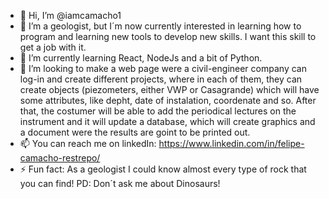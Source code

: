 - 👋 Hi, I’m @iamcamacho1
- 👀 I’m a geologist, but I´m now currently interested in learning how to program and learning new tools to develop new skills. I want this skill to get a job with it.
- 🌱 I’m currently learning React, NodeJs and a bit of Python.
- 💞️ I’m looking to make a web page were a civil-engineer company can log-in and create different projects, where in each of them, they can create objects (piezometers, either VWP or Casagrande) which will have some attributes, like depht, date         of instalation, coordenate and so. After that, the costumer will be able to add the periodical lectures on the instrument and it will update a database, which will create graphics and a document were the results are goint to be printed out. 
- 📫 You can reach me on linkedIn: https://www.linkedin.com/in/felipe-camacho-restrepo/
- ⚡ Fun fact: As a geologist I could know almost every type of rock that you can find! PD: Don´t ask me about Dinosaurs!

<!---
iamcamacho1/iamcamacho1 is a ✨ special ✨ repository because its `README.md` (this file) appears on your GitHub profile.
You can click the Preview link to take a look at your changes.
--->

